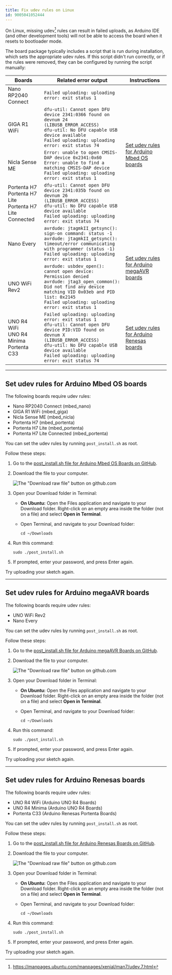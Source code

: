 ```yaml
---
title: Fix udev rules on Linux
id: 9005041052444
---
```


On Linux, missing udev[^1] rules can result in failed uploads, as Arduino IDE (and other development tools) will not be able to access the board when it resets to bootloader mode.

The board package typically includes a script that is run during installation, which sets the appropriate udev rules. If this script didn't run correctly, or if the rules were removed, they can be configured by running the script manually:

[^1]: <https://manpages.ubuntu.com/manpages/xenial/man7/udev.7.html>

<table style="display: table;">
<thead>
  <tr style="display: table-row;">
    <th>Boards</th>
    <th>Related error output</th>
    <th>Instructions</th>
  </tr>
</thead>
<tbody>
  <tr style="display: table-row;">
    <td>Nano RP2040 Connect</td>
    <td><code>Failed uploading: uploading error: exit status 1</code></td>
    <td rowspan="4"><a href="#mbed-os">Set udev rules for Arduino Mbed OS boards</a></td>
  </tr>
  <tr style="display: table-row;">
    <td>GIGA R1 WiFi</td>
    <td>
      <code>dfu-util: Cannot open DFU device 2341:0366 found on devnum 24 (LIBUSB_ERROR_ACCESS)</code><br>
      <code>dfu-util: No DFU capable USB device available</code><br>
      <code>Failed uploading: uploading error: exit status 74</code>
    </td>
  </tr>
  <tr style="display: table-row;">
    <td>Nicla Sense ME</td>
    <td>
      <code>Error: unable to open CMSIS-DAP device 0x2341:0x60</code><br>
      <code>Error: unable to find a matching CMSIS-DAP device</code><br>
      <code>Failed uploading: uploading error: exit status 1</code>
    </td>
  </tr>
  <tr style="display: table-row;">
    <td>
      Portenta H7<br>
      Portenta H7 Lite<br>
      Portenta H7 Lite Connected
    </td>
    <td>
      <code>dfu-util: Cannot open DFU device 2341:035b found on devnum 26 (LIBUSB_ERROR_ACCESS)</code><br>
      <code>dfu-util: No DFU capable USB device available</code><br>
      <code>Failed uploading: uploading error: exit status 74</code>
    </td>
  </tr>
  <tr style="display: table-row;">
    <td>Nano Every</td>
    <td>
      <code>avrdude: jtagmkII_getsync(): sign-on command: status -1</code><br>
      <code>avrdude: jtagmkII_getsync(): timeout/error communicating with programmer (status -1)</code><br>
      <code>Failed uploading: uploading error: exit status 1</code>
    </td>
    <td rowspan="2"><a href="#megaAVR">Set udev rules for Arduino megaAVR boards</a></td>
  </tr>
  <tr style="display: table-row;">
    <td>UNO WiFi Rev2</td>
    <td>
      <code>avrdude: usbdev_open(): cannot open device: Permission denied</code><br>
      <code>avrdude: jtag3_open_common(): Did not find any device matching VID 0x03eb and PID list: 0x2145</code><br>
      <code>Failed uploading: uploading error: exit status 1</code>
    </td>
  </tr>
  <tr style="display: table-row;">
    <td>
      UNO R4 WiFi<br>
      UNO R4 Minima<br>
      Portenta C33
    </td>
    <td>
      <code>Failed uploading: uploading error: exit status 1</code><br>
      <code>dfu-util: Cannot open DFU device PID:VID found on devnum X (LIBUSB_ERROR_ACCESS)</code><br>
      <code>dfu-util: No DFU capable USB device available</code><br>
      <code>Failed uploading: uploading error: exit status 74</code>
    </td>
    <td rowspan="2"><a href="#renesas">Set udev rules for Arduino Renesas boards</a></td>
  </tr>
</tbody>
</table>

---

<a id="mbed-os"></a>

## Set udev rules for Arduino Mbed OS boards

The following boards require udev rules:

* Nano RP2040 Connect (mbed_nano)
* GIGA R1 WiFi (mbed_giga)
* Nicla Sense ME (mbed_nicla)
* Portenta H7 (mbed_portenta)
* Portenta H7 Lite (mbed_portenta)
* Portenta H7 Lite Connected (mbed_portenta)

You can set the udev rules by running `post_install.sh` as root.

Follow these steps:

1. Go to the [post_install.sh file for Arduino Mbed OS Boards on GitHub](https://github.com/arduino/ArduinoCore-mbed/blob/main/post_install.sh).

2. Download the file to your computer.

   ![The "Download raw file" button on github.com](img/github-udev-download.png)

3. Open your Download folder in Terminal:
   * **On Ubuntu:** Open the Files application and navigate to your Download folder. Right-click on an empty area inside the folder (not on a file) and select **Open in Terminal**.
   * Open Terminal, and navigate to your Download folder:

     `cd ~/Downloads`

4. Run this command:

   `sudo ./post_install.sh`

5. If prompted, enter your password, and press Enter again.

Try uploading your sketch again.

---

<a id="megaAVR"></a>

## Set udev rules for Arduino megaAVR boards

The following boards require udev rules:

* UNO WiFi Rev2
* Nano Every

You can set the udev rules by running `post_install.sh` as root.

Follow these steps:

1. Go to the [post_install.sh file for Arduino megaAVR Boards on GitHub](https://github.com/arduino/ArduinoCore-megaavr/blob/aa477bb589af002e7d974174eaf5594e74633b5f/post_install.sh).

2. Download the file to your computer.

   ![The "Download raw file" button on github.com](img/github-udev-download.png)

3. Open your Download folder in Terminal:
   * **On Ubuntu:** Open the Files application and navigate to your Download folder. Right-click on an empty area inside the folder (not on a file) and select **Open in Terminal**.
   * Open Terminal, and navigate to your Download folder:

     `cd ~/Downloads`

4. Run this command:

   `sudo ./post_install.sh`

5. If prompted, enter your password, and press Enter again.

Try uploading your sketch again.

---

<a id="renesas"></a>

## Set udev rules for Arduino Renesas boards

The following boards require udev rules:

* UNO R4 WiFi (Arduino UNO R4 Boards)
* UNO R4 Minima (Arduino UNO R4 Boards)
* Portenta C33 (Arduino Renesas Portenta Boards)

You can set the udev rules by running `post_install.sh` as root.

Follow these steps:

1. Go to the [post_install.sh file for Arduino Renesas Boards on GitHub](https://github.com/arduino/ArduinoCore-renesas/blob/main/post_install.sh).

2. Download the file to your computer.

   ![The "Download raw file" button on github.com](img/github-udev-download.png)

3. Open your Download folder in Terminal:
   * **On Ubuntu:** Open the Files application and navigate to your Download folder. Right-click on an empty area inside the folder (not on a file) and select **Open in Terminal**.
   * Open Terminal, and navigate to your Download folder:

     `cd ~/Downloads`

4. Run this command:

   `sudo ./post_install.sh`

5. If prompted, enter your password, and press Enter again.

Try uploading your sketch again.
